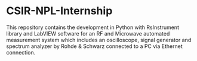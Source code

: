 # CSIR-NPL-Internship
This repository contains the development in Python with RsInstrument library and LabVIEW software for an RF and Microwave automated measurement system which includes an oscilloscope, signal generator and spectrum analyzer by Rohde & Schwarz connected to a PC via Ethernet connection.
